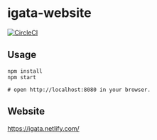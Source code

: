 # igata-website

[![CircleCI](https://circleci.com/gh/sakai-akinobu/igata-website.svg?style=svg)](https://circleci.com/gh/sakai-akinobu/igata-website)

## Usage

```
npm install
npm start

# open http://localhost:8080 in your browser.
```

## Website

https://igata.netlify.com/
